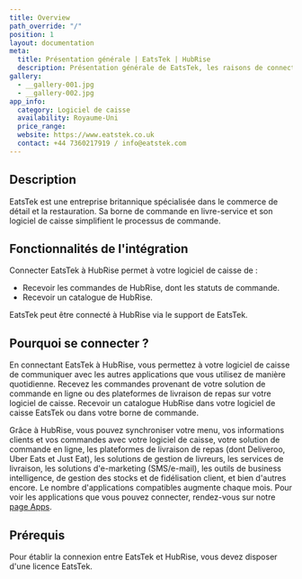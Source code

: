 ```yaml
---
title: Overview
path_override: "/"
position: 1
layout: documentation
meta:
  title: Présentation générale | EatsTek | HubRise
  description: Présentation générale de EatsTek, les raisons de connecter EatsTek à HubRise et fonctionnalités de l'intégration avec HubRise. Synchronisez les données entre votre logiciel de caisse et vos autres applications.
gallery:
  - __gallery-001.jpg
  - __gallery-002.jpg
app_info:
  category: Logiciel de caisse
  availability: Royaume-Uni
  price_range:
  website: https://www.eatstek.co.uk
  contact: +44 7360217919 / info@eatstek.com
---
```


## Description

EatsTek est une entreprise britannique spécialisée dans le commerce de détail et la restauration. Sa borne de commande en livre-service et son logiciel de caisse simplifient le processus de commande.

## Fonctionnalités de l'intégration

Connecter EatsTek à HubRise permet à votre logiciel de caisse de :

- Recevoir les commandes de HubRise, dont les statuts de commande.
- Recevoir un catalogue de HubRise.

EatsTek peut être connecté à HubRise via le support de EatsTek.

## Pourquoi se connecter ?

En connectant EatsTek à HubRise, vous permettez à votre logiciel de caisse de communiquer avec les autres applications que vous utilisez de manière quotidienne. Recevez les commandes provenant de votre solution de commande en ligne ou des plateformes de livraison de repas sur votre logiciel de caisse. Recevoir un catalogue HubRise dans votre logiciel de caisse EatsTek ou dans votre borne de commande.

Grâce à HubRise, vous pouvez synchroniser votre menu, vos informations clients et vos commandes avec votre logiciel de caisse, votre solution de commande en ligne, les plateformes de livraison de repas (dont Deliveroo, Uber Eats et Just Eat), les solutions de gestion de livreurs, les services de livraison, les solutions d'e-marketing (SMS/e-mail), les outils de business intelligence, de gestion des stocks et de fidélisation client, et bien d'autres encore. Le nombre d'applications compatibles augmente chaque mois. Pour voir les applications que vous pouvez connecter, rendez-vous sur notre [page Apps](/apps).

## Prérequis

Pour établir la connexion entre EatsTek et HubRise, vous devez disposer d'une licence EatsTek.
